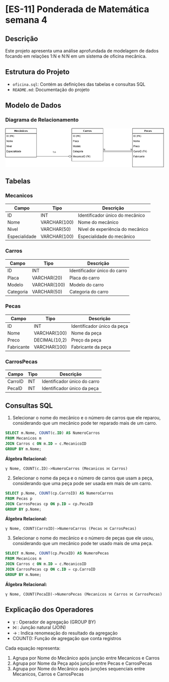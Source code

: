 # [ES-11] Ponderada de Matemática semana 4

## Descrição

Este projeto apresenta uma análise aprofundada de modelagem de dados focando em relações 1:N e N:N em um sistema de oficina mecânica.

## Estrutura do Projeto

- `oficina.sql`: Contém as definições das tabelas e consultas SQL
- `README.md`: Documentação do projeto

## Modelo de Dados

### Diagrama de Relacionamento

<img src="ponderada.drawio.png" alt="Diagrama de Relacionamento">

## Tabelas

### Mecanicos

| Campo | Tipo | Descrição |
|-------|------|-----------|
| ID | INT | Identificador único do mecânico |
| Nome | VARCHAR(100) | Nome do mecânico |
| Nivel | VARCHAR(50) | Nível de experiência do mecânico |
| Especialidade | VARCHAR(100) | Especialidade do mecânico |

### Carros


| Campo | Tipo | Descrição |
|-------|------|-----------|
| ID | INT | Identificador único do carro |
| Placa | VARCHAR(20) | Placa do carro |
| Modelo | VARCHAR(100) | Modelo do carro |
| Categoria | VARCHAR(50) | Categoria do carro |    

### Pecas

| Campo | Tipo | Descrição |
|-------|------|-----------|
| ID | INT | Identificador único da peça |
| Nome | VARCHAR(100) | Nome da peça |
| Preco | DECIMAL(10,2) | Preço da peça |
| Fabricante | VARCHAR(100) | Fabricante da peça |

### CarrosPecas

| Campo | Tipo | Descrição |    
|-------|------|-----------|
| CarroID | INT | Identificador único do carro |
| PecaID | INT | Identificador único da peça |

## Consultas SQL    

1. Selecionar o nome do mecânico e o número de carros que ele reparou, considerando que um mecânico pode ter reparado mais de um carro.

```sql
SELECT m.Nome, COUNT(c.ID) AS NumeroCarros
FROM Mecanicos m    
JOIN Carros c ON m.ID = c.MecanicoID
GROUP BY m.Nome;
```

**Álgebra Relacional:**
```
γ Nome, COUNT(c.ID)->NumeroCarros (Mecanicos ⨝ Carros)
```

2. Selecionar o nome da peça e o número de carros que usam a peça, considerando que uma peça pode ser usada em mais de um carro.    

```sql
SELECT p.Nome, COUNT(cp.CarroID) AS NumeroCarros
FROM Pecas p
JOIN CarrosPecas cp ON p.ID = cp.PecaID
GROUP BY p.Nome;
``` 

**Álgebra Relacional:**
```
γ Nome, COUNT(CarroID)->NumeroCarros (Pecas ⨝ CarrosPecas)
```

3. Selecionar o nome do mecânico e o número de peças que ele usou, considerando que um mecânico pode ter usado mais de uma peça.

```sql
SELECT m.Nome, COUNT(cp.PecaID) AS NumeroPecas
FROM Mecanicos m    
JOIN Carros c ON m.ID = c.MecanicoID
JOIN CarrosPecas cp ON c.ID = cp.CarroID
GROUP BY m.Nome;
```

**Álgebra Relacional:**
```
γ Nome, COUNT(PecaID)->NumeroPecas (Mecanicos ⨝ Carros ⨝ CarrosPecas)
```

## Explicação dos Operadores

- γ : Operador de agregação (GROUP BY)
- ⨝ : Junção natural (JOIN)
- → : Indica renomeação do resultado da agregação
- COUNT(): Função de agregação que conta registros

Cada equação representa:
1. Agrupa por Nome do Mecânico após junção entre Mecanicos e Carros
2. Agrupa por Nome da Peça após junção entre Pecas e CarrosPecas
3. Agrupa por Nome do Mecânico após junções sequenciais entre Mecanicos, Carros e CarrosPecas





